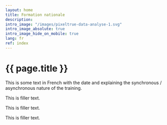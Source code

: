 ```yaml
---
layout: home
title: Formation nationale
description:
intro_image: "/images/pixeltrue-data-analyse-1.svg"
intro_image_absolute: true
intro_image_hide_on_mobile: true
lang: fr
ref: index
---
```


# {{ page.title }}

This is some text in French with the date and explaining the synchronous / asynchronous nature of the training.


This is filler text.

This is filler text.

This is filler text.
